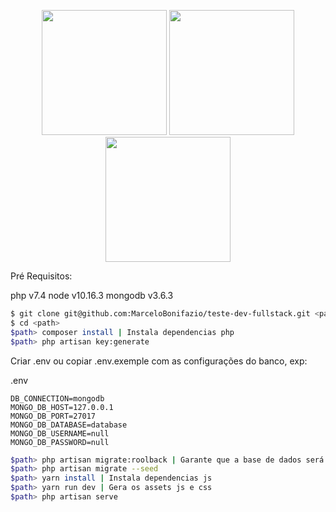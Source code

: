 <p align="center">
  <img src="https://res.cloudinary.com/dtfbvvkyp/image/upload/v1566331377/laravel-logolockup-cmyk-red.svg" width="200">
  <img src="https://www.xpand-it.com/wp-content/uploads/2018/01/React_logo_wordmark.png" width="200">
  <img src="https://upload.wikimedia.org/wikipedia/commons/thumb/9/93/MongoDB_Logo.svg/1200px-MongoDB_Logo.svg.png" width="200">
</p>

Pré Requisitos:

php v7.4
node v10.16.3
mongodb v3.6.3

```bash
$ git clone git@github.com:MarceloBonifazio/teste-dev-fullstack.git <path>
$ cd <path>
$path> composer install | Instala dependencias php
$path> php artisan key:generate
```

Criar .env ou copiar .env.exemple com as configurações do banco, exp:

.env
```
DB_CONNECTION=mongodb
MONGO_DB_HOST=127.0.0.1
MONGO_DB_PORT=27017
MONGO_DB_DATABASE=database
MONGO_DB_USERNAME=null
MONGO_DB_PASSWORD=null
```

```bash
$path> php artisan migrate:roolback | Garante que a base de dados será recriada caso já exista
$path> php artisan migrate --seed
$path> yarn install | Instala dependencias js
$path> yarn run dev | Gera os assets js e css
$path> php artisan serve 
```
